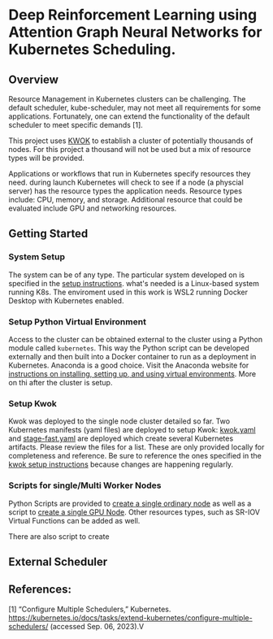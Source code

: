 # Deep Reinforcement Learning using Attention Graph Neural Networks for Kubernetes Scheduling.

## Overview

Resource Management in Kubernetes clusters can be challenging. The default scheduler, kube-scheduler, may not meet all requirements for some applications. Fortunately, one can extend the functionality of the default scheduler to meet specific demands [1].  

This project uses [KWOK](https://kwok.sigs.k8s.io/) to establish a cluster of potentially thousands of nodes.  For this project a thousand will not be used but a mix of resource types will be provided.  

Applications or workflows that run in Kubernetes specify resources they need. during launch Kubernetes will check to see if a node (a physcial server) has the resource types the application needs.  Resource types include: CPU, memory, and storage. Additional resource that could be evaluated include GPU and networking resources.

## Getting Started

### System Setup

The system can be of any type. The particular system developed on is specified in the [setup instructions](docs/Setup_dev_env.md). what's needed is a Linux-based system running K8s.  The enviroment used in this work is WSL2 running Docker Desktop with Kubernetes enabled.

### Setup Python Virtual Environment

Access to the cluster can be obtained external to the cluster using a Python module called `kubernetes`. This way the Python script can be developed externally and then built into a Docker container to run as a deployment in Kubernetes. Anaconda is a good choice. Visit the Anaconda website for [instructions on installing, setting up, and using virtual environments](https://docs.anaconda.com/free/anaconda/install/index.html). More on thi after the cluster is setup.

### Setup Kwok

Kwok was deployed to the single node cluster detailed so far. Two Kubernetes manifests (yaml files) are deployed to setup Kwok: [kwok.yaml](./kwok_yaml/kwok.yaml) and [stage-fast.yaml](./kwok_yaml/stage-fast.yaml) are deployed which create several Kubernetes artifacts. Please review the files for a list. These are only provided locally for completeness and reference. Be sure to reference the ones specified in the [kwok setup instructions](https://kwok.sigs.k8s.io/docs/user/kwok-in-cluster/) because changes are happening regularly.

### Scripts for single/Multi Worker Nodes

Python Scripts are provided to [create a single ordinary node](./kwok_cluster/single_node/kwok_node.yaml) as well as a script to [create a single GPU Node](./kwok_cluster/single_node/kwok_node_gpu.yaml). Other resources types, such as SR-IOV Virtual Functions can be added as well.

There are also script to create 

## External Scheduler

## References:
[1] “Configure Multiple Schedulers,” Kubernetes. https://kubernetes.io/docs/tasks/extend-kubernetes/configure-multiple-schedulers/ (accessed Sep. 06, 2023).V